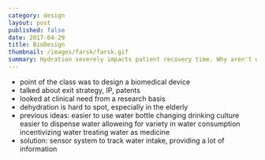 ```yaml
---
category: design
layout: post
published: false
date: 2017-04-29
title: BioDesign
thumbnail: /images/farsk/farsk.gif
summary: Hydration severely impacts patient recovery time. Why aren't we paying more attention?
---
```

- point of the class was to design a biomedical device
- talked about exit strategy, IP, patents
- looked at clinical need from a research basis
- dehydration is hard to spot, especially in the elderly
- previous ideas:
	easier to use water bottle
	changing drinking culture
	easier to dispense water
	alloweing for variety in water consumption
	incentivizing water
	treating water as medicine
- solution: sensor system to track water intake, providing a lot of information
